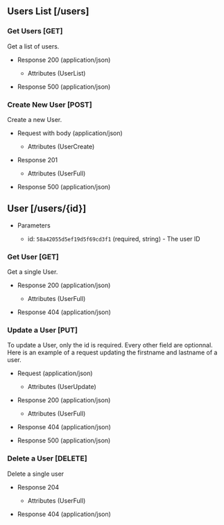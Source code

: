 ## Users List [/users]

### Get Users [GET]
Get a list of users.

+ Response 200 (application/json)

    + Attributes (UserList)

+ Response 500 (application/json)

### Create New User [POST]
Create a new User.

+ Request with body (application/json)

    + Attributes (UserCreate)


+ Response 201

    + Attributes (UserFull)

+ Response 500 (application/json)


## User [/users/{id}]

+ Parameters

    + id: `58a42055d5ef19d5f69cd3f1` (required, string) - The user ID

### Get User [GET]
Get a single User.

+ Response 200 (application/json)

    + Attributes (UserFull)

+ Response 404 (application/json)

### Update a User [PUT]
To update a User, only the id is required. Every other field are optionnal. Here is an example of a request updating the firstname and lastname of a user.

+ Request (application/json)

    + Attributes (UserUpdate)

+ Response 200 (application/json)

    + Attributes (UserFull)

+ Response 404 (application/json)

+ Response 500 (application/json)


### Delete a User [DELETE]
Delete a single user

+ Response 204

    + Attributes (UserFull)

+ Response 404 (application/json)

